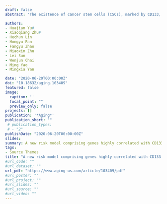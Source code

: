 ```yaml
---
draft: false
abstract: 'The existence of cancer stem cells (CSCs), marked by CD133, is the primary cause of death in hepatocellular carcinoma (HCC). Here, we generated a new risk model comprising the signatures of four genes highly correlated with CD133 (CD133(hi)) that help improve survival in HCC. Three datasets were used to identify the differential CD133(hi) genes by comparing sorted CD133+ liver CSCs and CD133- differentiated counterparts. Univariate analysis was used to screen significantly differential CD133(hi) genes associated with overall survival in the training dataset, which were used for risk model construction. High-risk patients were strongly associated with poor survival by Kaplan-Meier survival analysis in both the training and validation datasets. Clinical stratification analyses further demonstrated that the risk factors acted as independent factors and that high-risk patients were characterized by more aggressive cancer features. Functional enrichment analyses performed by gene set enrichment analysis (GSEA) and the Database for Annotation, Visualization and Integrated Discovery (DAVID) revealed that high-risk patients showed the disturbance of immune hepatic homeostasis involving aberrant immune cells, including macrophages and T and B cells, and an abnormal inflammatory response including the IL6/Jak/STAT3 pathway and TNF signaling pathway. In conclusion, our constructed CD133(hi) gene risk model provides a resource for understanding the role of CD133+ CSCs in the progression of HCC in terms of tumor-immune interactions.'

authors:
- Huajian Yu#
- Xiaoqiang Zhu#
- Hechun Lin
- Hongyu Pan
- Fangyu Zhao
- Miaoxin Zhu
- Lei Sun
- Wenjun Chai
- Ming Yao
- Mingxia Yan

date: "2020-06-20T00:00:00Z"
doi: "10.18632/aging.103409"
featured: false
image:
  caption: ''
  focal_point: ""
  preview_only: false
projects: []
publication: '*Aging*'
publication_short: ""
 # publication_types:
 # - "2"
publishDate: "2020-06-20T00:00:00Z"
slides: 
summary: A new risk model comprising genes highly correlated with CD133 identifies different tumor-immune microenvironment subtypes impacting prognosis in hepatocellular carcinoma
tags:
- Source Themes
title: "A new risk model comprising genes highly correlated with CD133 identifies different tumor-immune microenvironment subtypes impacting prognosis in hepatocellular carcinoma (2020-08)"
#url_code: ""
#url_dataset: ""
url_pdf: "https://www.aging-us.com/article/103409/pdf"
#url_poster: ""
#url_project: ""
#url_slides: ""
#url_source: ""
#url_video: ""
---
```


